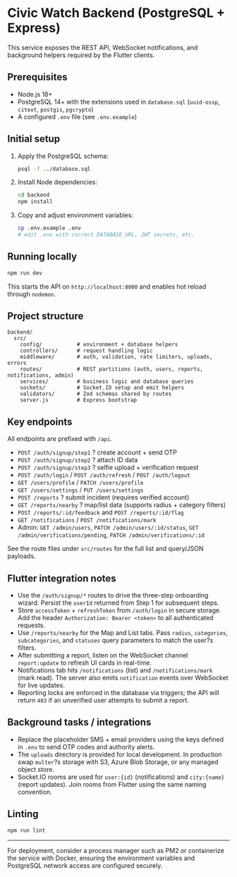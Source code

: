 # Civic Watch Backend (PostgreSQL + Express)

This service exposes the REST API, WebSocket notifications, and background helpers required by the Flutter clients.

## Prerequisites

- Node.js 18+
- PostgreSQL 14+ with the extensions used in `database.sql` (`uuid-ossp`, `citext`, `postgis`, `pgcrypto`)
- A configured `.env` file (see `.env.example`)

## Initial setup

1. Apply the PostgreSQL schema:
   ```bash
   psql -f ../database.sql
   ```
2. Install Node dependencies:
   ```bash
   cd backend
   npm install
   ```
3. Copy and adjust environment variables:
   ```bash
   cp .env.example .env
   # edit .env with correct DATABASE_URL, JWT secrets, etc.
   ```

## Running locally

```bash
npm run dev
```

This starts the API on `http://localhost:8080` and enables hot reload through `nodemon`.

## Project structure

```
backend/
  src/
    config/           # environment + database helpers
    controllers/      # request handling logic
    middleware/       # auth, validation, rate limiters, uploads, errors
    routes/           # REST partitions (auth, users, reports, notifications, admin)
    services/         # business logic and database queries
    sockets/          # Socket.IO setup and emit helpers
    validators/       # Zod schemas shared by routes
    server.js         # Express bootstrap
```

## Key endpoints

All endpoints are prefixed with `/api`.

- `POST /auth/signup/step1` ? create account + send OTP
- `POST /auth/signup/step2` ? attach ID data
- `POST /auth/signup/step3` ? selfie upload + verification request
- `POST /auth/login` / `POST /auth/refresh` / `POST /auth/logout`
- `GET /users/profile` / `PATCH /users/profile`
- `GET /users/settings` / `PUT /users/settings`
- `POST /reports` ? submit incident (requires verified account)
- `GET /reports/nearby` ? map/list data (supports radius + category filters)
- `POST /reports/:id/feedback` and `POST /reports/:id/flag`
- `GET /notifications` / `POST /notifications/mark`
- Admin: `GET /admin/users`, `PATCH /admin/users/:id/status`, `GET /admin/verifications/pending`, `PATCH /admin/verifications/:id`

See the route files under `src/routes` for the full list and query/JSON payloads.

## Flutter integration notes

- Use the `/auth/signup/*` routes to drive the three-step onboarding wizard. Persist the `userId` returned from Step 1 for subsequent steps.
- Store `accessToken` + `refreshToken` from `/auth/login` in secure storage. Add the header `Authorization: Bearer <token>` to all authenticated requests.
- Use `/reports/nearby` for the Map and List tabs. Pass `radius`, `categories`, `subcategories`, and `statuses` query parameters to match the user?s filters.
- After submitting a report, listen on the WebSocket channel `report:update` to refresh UI cards in real-time.
- Notifications tab hits `/notifications` (list) and `/notifications/mark` (mark read). The server also emits `notification` events over WebSocket for live updates.
- Reporting locks are enforced in the database via triggers; the API will return `403` if an unverified user attempts to submit a report.

## Background tasks / integrations

- Replace the placeholder SMS + email providers using the keys defined in `.env` to send OTP codes and authority alerts.
- The `uploads` directory is provided for local development. In production swap `multer`?s storage with S3, Azure Blob Storage, or any managed object store.
- Socket.IO rooms are used for `user:{id}` (notifications) and `city:{name}` (report updates). Join rooms from Flutter using the same naming convention.

## Linting

```bash
npm run lint
```

---

For deployment, consider a process manager such as PM2 or containerize the service with Docker, ensuring the environment variables and PostgreSQL network access are configured securely.
